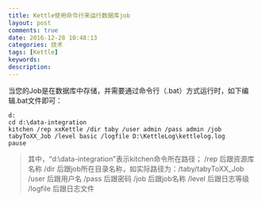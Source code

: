```yaml
---
title: Kettle使用命令行来运行数据库job
layout: post
comments: true
date: 2016-12-28 10:48:13
categories: 技术
tags: [Kettle]
keywords:
description:
---
```


当您的Job是在数据库中存储，并需要通过命令行（.bat）方式运行时，如下编辑.bat文件即可：

	d:
	cd d:\data-integration
	kitchen /rep xxKettle /dir taby /user admin /pass admin /job tabyToXX_Job /level basic /logfile D:\KettleLog\kettlelog.log
	pause
<!-- more -->
> 其中，“d:\data-integration”表示kitchen命令所在路径；
		/rep 后跟资源库名称
		/dir 后跟job所在目录名称，如实际路径为：/taby/tabyToXX_Job
		/user 后跟用户名
		/pass 后跟密码
		/job 后跟job名称
		/level 后跟日志等级
		/logfile 后跟日志文件
